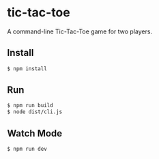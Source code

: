 # tic-tac-toe

A command-line Tic-Tac-Toe game for two players.

## Install

```bash
$ npm install
```

## Run

```bash
$ npm run build
$ node dist/cli.js
```

## Watch Mode

```bash
$ npm run dev
```